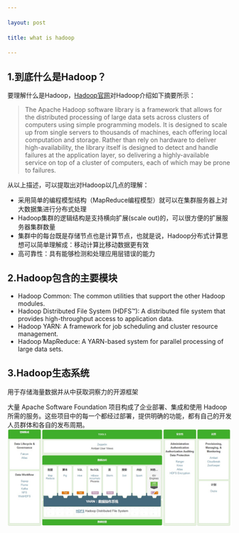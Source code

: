 ```yaml
---

layout: post

title: what is hadoop

---
```



1.到底什么是Hadoop？
------
要理解什么是Hadoop，[Hadoop官网](http://hadoop.apache.org/)对Hadoop介绍如下摘要所示：

>The Apache Hadoop software library is a framework that allows for the distributed processing of large data sets across clusters of computers using simple programming models. It is designed to scale up from single servers to thousands of machines, each offering local computation and storage. Rather than rely on hardware to deliver high-availability, the library itself is designed to detect and handle failures at the application layer, so delivering a highly-available service on top of a cluster of computers, each of which may be prone to failures.

从以上描述，可以提取出对Hadoop以几点的理解：

- 采用简单的编程模型结构（MapReduce编程模型）就可以在集群服务器上对大数据集进行分布式处理
- Hadoop集群的逻辑结构是支持横向扩展(scale out)的，可以很方便的扩展服务器集群数量
- 集群中的每台既是存储节点也是计算节点，也就是说，Hadoop分布式计算思想可以简单理解成：移动计算比移动数据更有效
- 高可靠性：具有能够检测和处理应用层错误的能力

2.Hadoop包含的主要模块
-----
- Hadoop Common: The common utilities that support the other Hadoop modules.
- Hadoop Distributed File System (HDFS™): A distributed file system that provides high-throughput access to application data.
- Hadoop YARN: A framework for job scheduling and cluster resource management.
- Hadoop MapReduce: A YARN-based system for parallel processing of large data sets.

3.Hadoop生态系统
-----
用于存储海量数据并从中获取洞察力的开源框架


大量 Apache Software Foundation 项目构成了企业部署、集成和使用 Hadoop 所需的服务。这些项目中的每一个都经过部署，提供明确的功能，都有自己的开发人员群体和各自的发布周期。
![Hadoop Ecosystem](/images/hadoop/Hadoop-Ecosystem.jpg)
